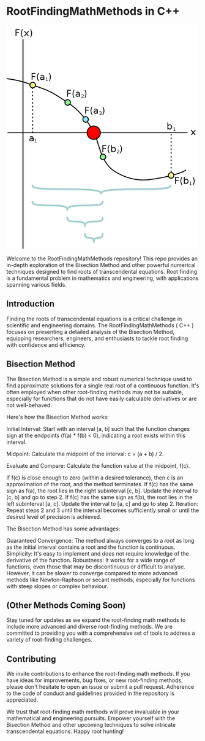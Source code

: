 # RootFindingMathMethods in C++ 

![bisection](500px-Bisection_method.svg.png)

Welcome to the RootFindingMathMethods repository! This repo provides an in-depth exploration of the Bisection Method and other  powerful numerical techniques designed to find roots of transcendental equations. Root finding is a fundamental problem in mathematics and engineering, with applications spanning various fields.

## Introduction

Finding the roots of transcendental equations is a critical challenge in scientific and engineering domains. The RootFindingMathMethods ( C++ ) focuses on presenting a detailed analysis of the Bisection Method, equipping researchers, engineers, and enthusiasts to tackle root finding with confidence and efficiency. 

## Bisection Method

The Bisection Method is a simple and robust numerical technique used to find approximate solutions for a single real root of a continuous function. It's often employed when other root-finding methods may not be suitable, especially for functions that do not have easily calculable derivatives or are not well-behaved.

Here's how the Bisection Method works:

Initial Interval: Start with an interval [a, b] such that the function changes sign at the endpoints (f(a) * f(b) < 0), indicating a root exists within this interval.

Midpoint: Calculate the midpoint of the interval: c = (a + b) / 2.

Evaluate and Compare: Calculate the function value at the midpoint, f(c).

If f(c) is close enough to zero (within a desired tolerance), then c is an approximation of the root, and the method terminates.
If f(c) has the same sign as f(a), the root lies in the right subinterval [c, b]. Update the interval to [c, b] and go to step 2.
If f(c) has the same sign as f(b), the root lies in the left subinterval [a, c]. Update the interval to [a, c] and go to step 2.
Iteration: Repeat steps 2 and 3 until the interval becomes sufficiently small or until the desired level of precision is achieved.

The Bisection Method has some advantages:

Guaranteed Convergence: The method always converges to a root as long as the initial interval contains a root and the function is continuous.
Simplicity: It's easy to implement and does not require knowledge of the derivative of the function.
Robustness: It works for a wide range of functions, even those that may be discontinuous or difficult to analyse.
However, it can be slower to converge compared to more advanced methods like Newton-Raphson or secant methods, especially for functions with steep slopes or complex behaviour.

## (Other Methods Coming Soon)

Stay tuned for updates as we expand the root-finding math methods to include more advanced and diverse root-finding methods. We are committed to providing you with a comprehensive set of tools to address a variety of root-finding challenges.

## Contributing

We invite contributions to enhance the root-finding math methods. If you have ideas for improvements, bug fixes, or new root-finding methods, please don't hesitate to open an issue or submit a pull request. Adherence to the code of conduct and guidelines provided in the repository is appreciated.

We trust that root-finding math methods will prove invaluable in your mathematical and engineering pursuits. Empower yourself with the Bisection Method and other upcoming techniques to solve intricate transcendental equations. Happy root hunting!
